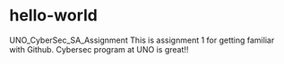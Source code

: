 # hello-world
UNO_CyberSec_SA_Assignment
This is assignment 1 for getting familiar with Github.
Cybersec program at UNO is great!!
